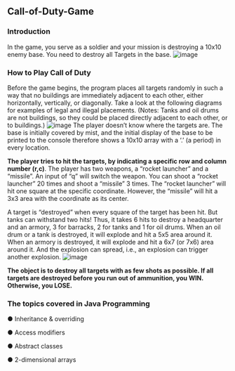 ## Call-of-Duty-Game
### Introduction
In the game, you serve as a soldier and your mission is destroying a 10x10 enemy base. You need to destroy all Targets in the base.
![image](https://user-images.githubusercontent.com/93689757/196526686-17e13543-eca5-400b-ae5b-883b3bc46b97.png)

### How to Play Call of Duty
Before the game begins, the program places all targets randomly in such a way that no buildings are immediately adjacent to each other, either horizontally, vertically, or diagonally. Take a look at the following diagrams for examples of legal and illegal placements. (Notes: Tanks and oil drums are not buildings, so they could be placed directly adjacent to each other, or to buildings.)
![image](https://user-images.githubusercontent.com/93689757/196527027-c5e8b200-8f1e-4100-916b-2ae302527753.png)
The player doesn’t know where the targets are. The base is initially covered by mist, and the initial display of the base to be printed to the console therefore shows a 10x10 array with a ‘.’ (a period) in every location.

**The player tries to hit the targets, by indicating a specific row and column number (r,c)**. The player has two weapons, a “rocket launcher” and a “missile”. An input of “q” will switch the weapon. You can shoot a “rocket launcher” 20 times and shoot a “missile” 3 times. The “rocket launcher” will hit one square at the specific coordinate. However, the “missile” will hit a 3x3 area with the coordinate as its center.

A target is “destroyed” when every square of the target has been hit. But tanks can withstand two hits! Thus, it takes 6 hits to destroy a headquarter and an armory, 3 for barracks, 2 for tanks and 1 for oil drums. When an oil drum or a tank is destroyed, it will explode and hit a 5x5 area around it. When an armory is destroyed, it will explode and hit a 6x7 (or 7x6) area around it. And the explosion can spread, i.e., an explosion can trigger another explosion.
![image](https://user-images.githubusercontent.com/93689757/196527138-747d242c-2a67-44dc-9de7-c66d612844a8.png)

**The object is to destroy all targets with as few shots as possible. If all targets are destroyed before you run out of ammunition, you WIN. Otherwise, you LOSE.**

### The topics covered in Java Programming
● Inheritance & overriding

● Access modifiers

● Abstract classes

● 2-dimensional arrays


